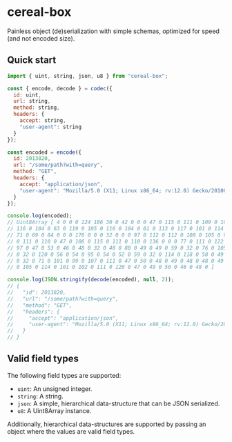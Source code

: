 # cereal-box

Painless object (de)serialization with simple schemas, optimized for speed (and not encoded size).

## Quick start

```javascript
import { uint, string, json, u8 } from "cereal-box";

const { encode, decode } = codec({
  id: uint,
  url: string,
  method: string,
  headers: {
    accept: string,
    "user-agent": string
  }
});

const encoded = encode({
  id: 2013820,
  url: "/some/path?with=query",
  method: "GET",
  headers: {
    accept: "application/json",
    "user-agent": "Mozilla/5.0 (X11; Linux x86_64; rv:12.0) Gecko/20100101 Firefox/12.0"
  }
});

console.log(encoded);
// Uint8Array [ 4 0 0 0 124 186 30 0 42 0 0 0 47 0 115 0 111 0 109 0 101 0 47 0 112 0 97 0
// 116 0 104 0 63 0 119 0 105 0 116 0 104 0 61 0 113 0 117 0 101 0 114 0 121 0 0 0 6 0 0 0
// 71 0 69 0 84 0 0 0 176 0 0 0 32 0 0 0 97 0 112 0 112 0 108 0 105 0 99 0 97 0 116 0 105
// 0 111 0 110 0 47 0 106 0 115 0 111 0 110 0 136 0 0 0 77 0 111 0 122 0 105 0 108 0 108 0
// 97 0 47 0 53 0 46 0 48 0 32 0 40 0 88 0 49 0 49 0 59 0 32 0 76 0 105 0 110 0 117 0 120
// 0 32 0 120 0 56 0 54 0 95 0 54 0 52 0 59 0 32 0 114 0 118 0 58 0 49 0 50 0 46 0 48 0 41
// 0 32 0 71 0 101 0 99 0 107 0 111 0 47 0 50 0 48 0 49 0 48 0 48 0 49 0 48 0 49 0 32 0 70
// 0 105 0 114 0 101 0 102 0 111 0 120 0 47 0 49 0 50 0 46 0 48 0 ]

console.log(JSON.stringify(decode(encoded), null, 2));
// {
//   "id": 2013820,
//   "url": "/some/path?with=query",
//   "method": "GET",
//   "headers": {
//     "accept": "application/json",
//     "user-agent": "Mozilla/5.0 (X11; Linux x86_64; rv:12.0) Gecko/20100101 Firefox/12.0"
//   }
// }
```

## Valid field types

The following field types are supported:

- `uint`: An unsigned integer.
- `string`: A string.
- `json`: A simple, hierarchical data-structure that can be JSON serialized.
- `u8`: A Uint8Array instance.

Additionally, hierarchical data-structures are supported by passing an object where the values are valid field types.
